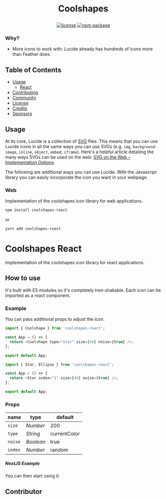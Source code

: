 # <p align=center>Coolshapes</p>
<p align="center">
  <a href="https://github.com/realvjy/coolshapes-react/blob/main/LICENSE"><img src="https://img.shields.io/npm/l/coolshapes-react" alt="license"></a>
  <a href="https://www.npmjs.com/package/coolshapes-react"><img src="https://img.shields.io/npm/v/coolshapes-react" alt="npm package"></a>

</p>


### Why?

- More icons to work with: Lucide already has hundreds of icons more than Feather does.


## Table of Contents

- [Usage](#usage)
  - [React](#react)
- [Contributing](#contributing)
- [Community](#community)
- [License](#license)
- [Credits](#credits)
- [Sponsors](#sponsors)

## Usage

At its core, Lucide is a collection of [SVG](https://svgontheweb.com/#svg) files. This means that you can use Lucide icons in all the same ways you can use SVGs (e.g. `img`, `background-image`, `inline`, `object`, `embed`, `iframe`). Here's a helpful article detailing the many ways SVGs can be used on the web: [SVG on the Web – Implementation Options](https://svgontheweb.com/#implementation)

The following are additional ways you can use Lucide.
With the Javascript library you can easily incorporate the icon you want in your webpage.

### Web

Implementation of the coolshapes icon library for web applications.

```sh
npm install coolshapes-react
```

or

```sh
yarn add coolshapes-react
```

# Coolshapes React

Implementation of the coolshapes icon library for react applications.


## How to use

It's built with ES modules so it's completely tree-shakable.
Each icon can be imported as a react component.

### Example

You can pass additional props to adjust the icon.

```js
import { Coolshape } from 'coolshapes-react';

const App = () => {
  return <Coolshape type="star" size={48} noise={true} />;
};

export default App;
```

```js
import { Star, Ellipse } from 'coolshapes-react';

const App = () => {
  return <Star index="1" size={48} noise={true} />;
};

export default App;
```

### Props

| name          | type     | default       |
| ------------- | -------- | -------------  |
| `size`        | _Number_ | 200           |
| `type`        | _String_ | currentColor  |
| `noise`       | _Boolean_| true          |
| `index`       | _Number_ | random        |



##### NextJS Example


You can then start using it:

## Contributor


